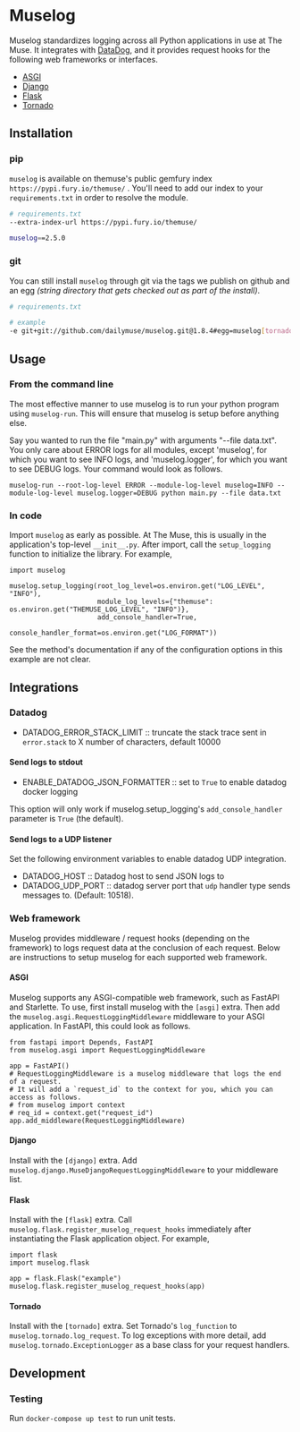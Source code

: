 # Muselog
Muselog standardizes logging across all Python applications in use at The Muse.
It integrates with [DataDog](https://www.datadoghq.com/), and it provides request hooks for the following web frameworks or interfaces.

- [ASGI](https://asgi.readthedocs.io/en/latest/)
- [Django](https://www.djangoproject.com/)
- [Flask](https://palletsprojects.com/p/flask/)
- [Tornado](https://www.tornadoweb.org/en/stable/)

## Installation

### pip
`muselog` is available on themuse's public gemfury index `https://pypi.fury.io/themuse/` . You'll need to add our index to your `requirements.txt` in order to resolve the module.

```sh
# requirements.txt
--extra-index-url https://pypi.fury.io/themuse/

muselog==2.5.0
```

### git
You can still install `muselog` through git via the tags we publish on github and an egg _(string directory that gets checked out as part of the install)_.

```sh
# requirements.txt

# example
-e git+git://github.com/dailymuse/muselog.git@1.8.4#egg=muselog[tornado]
```

## Usage

### From the command line
The most effective manner to use muselog is to run your python program using `muselog-run`.
This will ensure that muselog is setup before anything else.

Say you wanted to run the file "main.py" with arguments "--file data.txt". You only care about
ERROR logs for all modules, except 'muselog', for which you want to see INFO logs,
and 'muselog.logger', for which you want to see DEBUG logs.
Your command would look as follows.

```
muselog-run --root-log-level ERROR --module-log-level muselog=INFO --module-log-level muselog.logger=DEBUG python main.py --file data.txt
```

### In code
Import `muselog` as early as possible. At The Muse, this is usually in the application's top-level `__init__.py`.
After import, call the `setup_logging` function to initialize the library. For example,

```
import muselog

muselog.setup_logging(root_log_level=os.environ.get("LOG_LEVEL", "INFO"),
                      module_log_levels={"themuse": os.environ.get("THEMUSE_LOG_LEVEL", "INFO")},
                      add_console_handler=True,
                      console_handler_format=os.environ.get("LOG_FORMAT"))
```

See the method's documentation if any of the configuration options in this example are not clear.


## Integrations
### Datadog

- DATADOG_ERROR_STACK_LIMIT  :: truncate the stack trace sent in `error.stack` to X number of characters, default 10000

#### Send logs to stdout
- ENABLE_DATADOG_JSON_FORMATTER  :: set to `True` to enable datadog docker logging

This option will only work if muselog.setup_logging's `add_console_handler` parameter is `True` (the default).

#### Send logs to a UDP listener
Set the following environment variables to enable datadog UDP integration.

- DATADOG_HOST            :: Datadog host to send JSON logs to
- DATADOG_UDP_PORT        :: datadog server port that `udp` handler type sends messages to. (Default: 10518).

### Web framework
Muselog provides middleware / request hooks (depending on the framework) to logs request data at the conclusion of each request.
Below are instructions to setup muselog for each supported web framework.

#### ASGI
Muselog supports any ASGI-compatible web framework, such as FastAPI and Starlette.
To use, first install muselog with the `[asgi]` extra.
Then add the `muselog.asgi.RequestLoggingMiddleware` middleware to your ASGI application.
In FastAPI, this could look as follows.

```
from fastapi import Depends, FastAPI
from muselog.asgi import RequestLoggingMiddleware

app = FastAPI()
# RequestLoggingMiddleware is a muselog middleware that logs the end of a request.
# It will add a `request_id` to the context for you, which you can access as follows.
# from muselog import context
# req_id = context.get("request_id")
app.add_middleware(RequestLoggingMiddleware)
```

#### Django
Install with the `[django]` extra.
Add `muselog.django.MuseDjangoRequestLoggingMiddleware` to your middleware list.

#### Flask
Install with the `[flask]` extra.
Call `muselog.flask.register_muselog_request_hooks` immediately after instantiating the Flask application object.
For example,

```
import flask
import muselog.flask

app = flask.Flask("example")
muselog.flask.register_muselog_request_hooks(app)
```

#### Tornado
Install with the `[tornado]` extra.
Set Tornado's `log_function` to `muselog.tornado.log_request`.
To log exceptions with more detail, add `muselog.tornado.ExceptionLogger`
as a base class for your request handlers.

## Development
### Testing
Run `docker-compose up test` to run unit tests.
